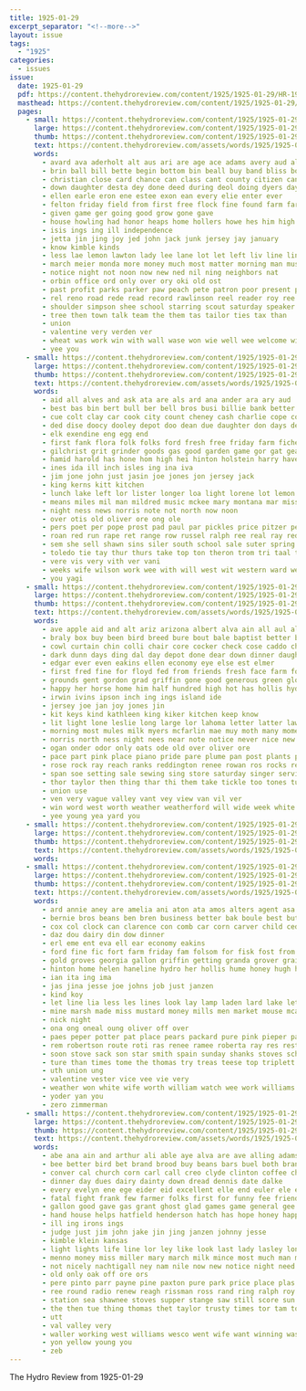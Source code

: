 ```yaml
---
title: 1925-01-29
excerpt_separator: "<!--more-->"
layout: issue
tags:
  - "1925"
categories:
  - issues
issue:
  date: 1925-01-29
  pdf: https://content.thehydroreview.com/content/1925/1925-01-29/HR-1925-01-29.pdf
  masthead: https://content.thehydroreview.com/content/1925/1925-01-29/masthead/HR-1925-01-29.jpg
  pages:
    - small: https://content.thehydroreview.com/content/1925/1925-01-29/small/HR-1925-01-29-01.jpg
      large: https://content.thehydroreview.com/content/1925/1925-01-29/large/HR-1925-01-29-01.jpg
      thumb: https://content.thehydroreview.com/content/1925/1925-01-29/thumbnails/HR-1925-01-29-01.jpg
      text: https://content.thehydroreview.com/assets/words/1925/1925-01-29/HR-1925-01-29-01.txt
      words:
        - avard ava aderholt alt aus ari are age ace adams avery aud all and ago apt
        - brin ball bill bette begin bottom bin beall buy band bliss both big basket boys bros bar bank but bring boy been business bek blizzard better back best broom
        - christian close card chance can class cant county citizen cann cares canning credit cattle chas court clinton cole cay city come caddo cotton corn
        - down daughter desta dey done deed during deol doing dyers days death dungan day
        - ellen earle eron ene estee exon ean every elie enter ever
        - felton friday field from first free flock fine found farm farmer finder fee full for flowers few forget
        - given game ger going good grow gone gave
        - house howling had honor heaps home hollers howe hes him high heald head held hold herbert hatfield hume hydro her has health helt
        - isis ings ing ill independence
        - jetta jin jing joy jed john jack junk jersey jay january
        - know kimble kinds
        - less lae lemon lawton lady lee lane lot let left liv line ling last lerner
        - march meier monda more money much most matter morning man must mask made mis mon mone mox masi mee monday
        - notice night not noon now new ned nil ning neighbors nat
        - orbin office ord only over ory oki old ost
        - past profit parks parker paw peach pete patron poor present press par pay part pat prior pin pil plan pure pest pelton president price pounds pere
        - rel reno road rede read record rawlinson reel reader roy ree rock reg reps
        - shoulder simpson shee school starring scout saturday speaker sun six store sin sese sed stolen sir see save she state season serge sale sell scott smart side such son said saw solid suits styles shock supper
        - tree then town talk team the them tas tailor ties tax than
        - union
        - valentine very verden ver
        - wheat was work win with wall wase won wie well wee welcome winter will world wool want west week wife weather
        - yee you
    - small: https://content.thehydroreview.com/content/1925/1925-01-29/small/HR-1925-01-29-02.jpg
      large: https://content.thehydroreview.com/content/1925/1925-01-29/large/HR-1925-01-29-02.jpg
      thumb: https://content.thehydroreview.com/content/1925/1925-01-29/thumbnails/HR-1925-01-29-02.jpg
      text: https://content.thehydroreview.com/assets/words/1925/1925-01-29/HR-1925-01-29-02.txt
      words:
        - aid all alves and ask ata are als ard ana ander ara ary aud
        - best bas bin bert bull ber bell bros busi billie bank better burman bring business belle burn burg bay bet big baugh birth barber black but buggy
        - cue colt clay car cook city count cheney cash charlie cope collier corn credit can cai cane cin clerk carnegie cattle clinton come creek
        - ded dise doocy dooley depot doo dean due daughter don days deere does date day deward dey dinner
        - elk exendine eng egg end
        - first fank flora folk folks ford fresh free friday farm ficher for from far flowers frank famous frances fine filling
        - gilchrist grit grinder goods gas good garden game gor gat geary going gus given gregg
        - hamid harold has hone hom high hei hinton holstein harry haves home harrow hume him hamilton hands hole herndon hydro hag head harness haser
        - ines ida ill inch isles ing ina iva
        - jim jone john just jasin joe jones jon jersey jack
        - king kerns kitt kitchen
        - lunch lake left lor lister longer loa light lorene lot lemon last lex league
        - means miles mil man mildred music mckee mary montana mar miss magnolia milk mag mis mer mares monday mon mare mule march more miller mee main mae mules morning maul mcnary
        - night ness news norris note not north now noon
        - over otis old oliver ore ong ole
        - pers poet per pope prost pad paul par pickles price pitzer pere pepe pleasant parr pack place plows
        - roan red run rape ret range row russel ralph ree real ray rede rate resh ruby raday russell
        - sem she sell shawn sins siler south school sale suter spring soon station sunday shoats sad see single sunda stock sater severe scott sey
        - toledo tie tay thur thurs take top ton theron trom tri taal team ted teed trip trull tom thelma the triplet
        - vere vis very vith ver vani
        - weeks wife wilson work wee with will west wit western ward went was weatherford wood wil week
        - you yagi
    - small: https://content.thehydroreview.com/content/1925/1925-01-29/small/HR-1925-01-29-03.jpg
      large: https://content.thehydroreview.com/content/1925/1925-01-29/large/HR-1925-01-29-03.jpg
      thumb: https://content.thehydroreview.com/content/1925/1925-01-29/thumbnails/HR-1925-01-29-03.jpg
      text: https://content.thehydroreview.com/assets/words/1925/1925-01-29/HR-1925-01-29-03.txt
      words:
        - ave apple aid and alt ariz arizona albert alva ain all aul alma aller alice alfalfa are anna ani
        - braly box buy been bird breed bure bout bale baptist better bread bult bess bradley boots butt binder bourbon buff beavers baldwin barre brown but book
        - cowl curtain chin colli chair core cocker check cose caddo chandler car call come cream clarence clock certain company church can chet custer charles chant cause child clinton coupe chen canter class cheese cold city cash
        - dark dunn days ding dal day depot done dear down dinner daugherty dance dorothy
        - edgar ever even eakins ellen economy eye else est elmer
        - first fred fine for floyd fed from friends fresh face farm foot ford flo forget friend fly fam fruit fei
        - grounds gent gordon grad griffin gone good generous green glory gilstrap giant gibbs
        - happy her horse home him half hundred high hot has hollis hydro hatch hart hour huss hove hinton harold heres house heart health hay halt hosey honor haul hands hard had hedges harness
        - irwin ivins ipson inch ing ings island ide
        - jersey joe jan joy jones jin
        - kit keys kind kathleen king kiker kitchen keep know
        - lit light lone leslie long large lor lahoma letter latter lawrence little like lines lady lunch luca late learn ley lay lesson lage last lent lovely
        - morning most mules milk myers mcfarlin mae muy moth many moment monday mccormick more mall mare mention much mexican must moon man moun might miles made mere mound
        - norris north ness night nees near note notice never nice new not
        - ogan onder odor only oats ode old over oliver ore
        - pace part pink place piano pride pare plume pan post plants phon pint pretty per passer parson phe point pages par pastor porch plenty pure pack
        - rose rock ray reach ranks reddington renee rowan ros rocks reber rent ready red raps route range res rim room reb rhode russell
        - span soe setting sale sewing sing store saturday singer service ser son sudan safe second sauce see springfield seed sey south street self sun said sat save side school show stepp sedan six stands sur smaller she surprise salad stare sell stove sickles spring sir sal seven sai
        - thor taylor then thing thar thi them take tickle too tones tudor tell toda tine throw tiny till the ton thur train tom temple thet
        - union use
        - ven very vague valley vant vey view van vil ver
        - win word west worth weather weatherford will wide week white wife winter world wie went worley water warm work wyan welcome wash with write window want wax why windows williams was wilson well
        - yee young yea yard you
    - small: https://content.thehydroreview.com/content/1925/1925-01-29/small/HR-1925-01-29-04.jpg
      large: https://content.thehydroreview.com/content/1925/1925-01-29/large/HR-1925-01-29-04.jpg
      thumb: https://content.thehydroreview.com/content/1925/1925-01-29/thumbnails/HR-1925-01-29-04.jpg
      text: https://content.thehydroreview.com/assets/words/1925/1925-01-29/HR-1925-01-29-04.txt
      words:
    - small: https://content.thehydroreview.com/content/1925/1925-01-29/small/HR-1925-01-29-05.jpg
      large: https://content.thehydroreview.com/content/1925/1925-01-29/large/HR-1925-01-29-05.jpg
      thumb: https://content.thehydroreview.com/content/1925/1925-01-29/thumbnails/HR-1925-01-29-05.jpg
      text: https://content.thehydroreview.com/assets/words/1925/1925-01-29/HR-1925-01-29-05.txt
      words:
        - ard annie aney are amelia ani aton ata amos alters agent asa all andrew anes and
        - bernie bros beans ben bren business better bak boule best butcher bien beato bee buy benes
        - cox col clock can clarence con comb car corn carver child cedar colony chara change call colorado church
        - daz dou dairy din dow dinner
        - erl eme ent eva ell ear economy eakins
        - ford fine fic fort farm friday fam folsom for fisk fost from fea foy fry foe
        - gold groves georgia gallon griffin getting granda grover grain gran gill gra guns given gut german good ger
        - hinton home helen haneline hydro her hollis hume honey hugh hand hor hoi hot hom hommes hint honor
        - ian ita ing ima
        - jas jina jesse joe johns job just janzen
        - kind koy
        - let line lia less les lines look lay lamp laden lard lake lett last ley lana lenard
        - mine marsh made miss mustard money mills men market mouse mcalester mean monday mill mary mis much mir miller milk morning moat most
        - nick night
        - ona ong oneal oung oliver off over
        - paes peper potter pat place pears packard pure pink pieper paul
        - rem robertson route roti ras renee ramee roberta ray res rest reason
        - soon stove sack son star smith spain sunday shanks stoves schanz store swan saturday sit sweet sale salmon sain see seat school sina saine sunda sell
        - ture than times tome the thomas try treas teese top triplett tae tom tay texas trial tue tee
        - uth union ung
        - valentine vester vice vee vie very
        - weather won white wife worth william watch wee work williams wilson want wilm while will week well werk with wheat waters why wedding was west
        - yoder yan you
        - zero zimmerman
    - small: https://content.thehydroreview.com/content/1925/1925-01-29/small/HR-1925-01-29-06.jpg
      large: https://content.thehydroreview.com/content/1925/1925-01-29/large/HR-1925-01-29-06.jpg
      thumb: https://content.thehydroreview.com/content/1925/1925-01-29/thumbnails/HR-1925-01-29-06.jpg
      text: https://content.thehydroreview.com/assets/words/1925/1925-01-29/HR-1925-01-29-06.txt
      words:
        - abe ana ain and arthur ali able aye alva are ave alling adams all ata
        - bee better bird bet brand brood buy beans bars buel both bran ber butler bar best brother braly big book bros been
        - conver cal church corn carl call creo clyde clinton coffee child cris car came cases city comes can caddo christian choice coupe carpenter cook con collins chas cream cover come certain case crosswhite curnutt cordell
        - dinner day dues dairy dainty down dread dennis date dalke
        - every evelyn ene ege eider eid excellent elle end euler ele ean
        - fatal fight frank few farmer folks first for funny fee friends fine friday fancy farm frances flo from fred former
        - gallon good gave gas grant ghost glad games game general gee glen
        - hand house helps hatfield henderson hatch has hope honey happy habit hughes hey hopkins hay handle hing heide hardware him home hydro halls hume hove hammond her holter herbert had
        - ill ing irons ings
        - judge just jim john jake jin jing janzen johnny jesse
        - kimble klein kansas
        - light lights life line lor ley like look last lady lasley long lier leslie lae left lum lillie
        - menno money miss miller mary march milk mince most much man members may mabel mound meine mers many mildred morning
        - not nicely nachtigall ney nam nile now new notice night need
        - old only oak off ore ors
        - pere pinto parr payne pine paxton pure park price place plas pet pete pope primrose present porting peaches part paner pastor per post pacher plenty people
        - ree round radio renew reagh rissman ross rand ring ralph roy ranges rot room rhodes ruby renee
        - station sea shawnee stoves supper stange saw still score sun steelman set sunday sick seem sper sur see scott sister standard she stella school siege ser shoe service soap stay saturday sohn sad son sid store smith sermon sar spring sweet sack star simple second sos
        - the then tue thing thomas thet taylor trusty times tor tam tom town try tae them tes tin than
        - utt
        - val valley very
        - waller working west williams wesco went wife want winning was way with will works well work why week white
        - yon yellow young you
        - zeb
---
```


The Hydro Review from 1925-01-29

<!--more-->

